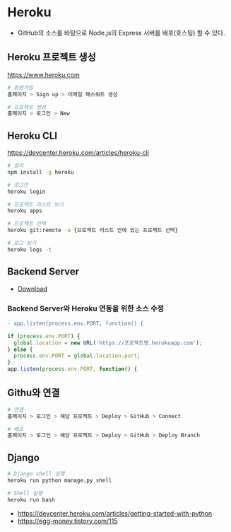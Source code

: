 # Heroku
* GitHub의 소스를 바탕으로 Node.js의 Express 서버를 배포(호스팅) 할 수 있다.

## Heroku 프로젝트 생성
https://www.heroku.com

```sh
# 회원가입
홈페이지 > Sign up > 이메일 패스워트 생성

# 프로젝트 생성
홈페이지 > 로그인 > New
```

## Heroku CLI
https://devcenter.heroku.com/articles/heroku-cli

```sh
# 설치
npm install -g heroku

# 로그인
heroku login

# 프로젝트 리스트 보기
heroku apps

# 프로젝트 선택
heroku git:remote -a {프로젝트 리스트 안에 있는 프로젝트 선택}

# 로그 보기
heroku logs -t
```

## Backend Server
* [Download](https://github.com/ovdncids/vue-curriculum/raw/master/download/express-server.zip)

### Backend Server와 Heroku 연동을 위한 소스 수정
```diff
- app.listen(process.env.PORT, function() {
```
```js
if (process.env.PORT) {
  global.location = new URL('https://프로젝트명.herokuapp.com');
} else {
  process.env.PORT = global.location.port;
}
app.listen(process.env.PORT, function() {
```

## Githu와 연결
```sh
# 연결
홈페이지 > 로그인 > 해당 프로젝트 > Deploy > GitHub > Connect

# 배포
홈페이지 > 로그인 > 해당 프로젝트 > Deploy > GitHub > Deploy Branch
```

## Django
```sh
# Django shell 실행
heroku run python manage.py shell

# Shell 실행
heroku run bash
```
* https://devcenter.heroku.com/articles/getting-started-with-python
* https://egg-money.tistory.com/115

